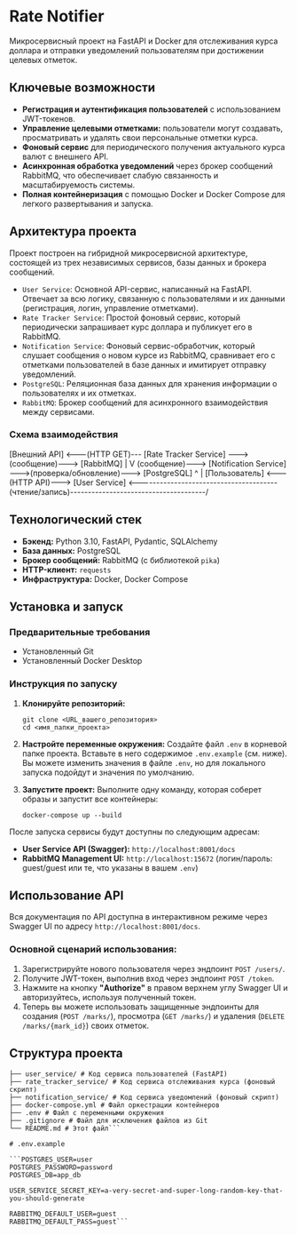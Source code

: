 # Rate Notifier

Микросервисный проект на FastAPI и Docker для отслеживания курса доллара и отправки уведомлений пользователям при достижении целевых отметок.

## Ключевые возможности

*   **Регистрация и аутентификация пользователей** с использованием JWT-токенов.
*   **Управление целевыми отметками:** пользователи могут создавать, просматривать и удалять свои персональные отметки курса.
*   **Фоновый сервис** для периодического получения актуального курса валют с внешнего API.
*   **Асинхронная обработка уведомлений** через брокер сообщений RabbitMQ, что обеспечивает слабую связанность и масштабируемость системы.
*   **Полная контейнеризация** с помощью Docker и Docker Compose для легкого развертывания и запуска.

## Архитектура проекта

Проект построен на гибридной микросервисной архитектуре, состоящей из трех независимых сервисов, базы данных и брокера сообщений.

*   `User Service`: Основной API-сервис, написанный на FastAPI. Отвечает за всю логику, связанную с пользователями и их данными (регистрация, логин, управление отметками).
*   `Rate Tracker Service`: Простой фоновый сервис, который периодически запрашивает курс доллара и публикует его в RabbitMQ.
*   `Notification Service`: Фоновый сервис-обработчик, который слушает сообщения о новом курсе из RabbitMQ, сравнивает его с отметками пользователей в базе данных и имитирует отправку уведомлений.
*   `PostgreSQL`: Реляционная база данных для хранения информации о пользователях и их отметках.
*   `RabbitMQ`: Брокер сообщений для асинхронного взаимодействия между сервисами.

### Схема взаимодействия
[Внешний API] <---(HTTP GET)--- [Rate Tracker Service] --->(сообщение)---> [RabbitMQ]
|
V
(сообщение)---> [Notification Service] --->(проверка/обновление)---> [PostgreSQL]
^
|
[Пользователь] <---(HTTP API)---> [User Service] <---------------------------------------(чтение/запись)--------------------------------------/


## Технологический стек

*   **Бэкенд:** Python 3.10, FastAPI, Pydantic, SQLAlchemy
*   **База данных:** PostgreSQL
*   **Брокер сообщений:** RabbitMQ (с библиотекой `pika`)
*   **HTTP-клиент:** `requests`
*   **Инфраструктура:** Docker, Docker Compose

## Установка и запуск

### Предварительные требования
*   Установленный Git
*   Установленный Docker Desktop

### Инструкция по запуску

1.  **Клонируйте репозиторий:**
    ```
    git clone <URL_вашего_репозитория>
    cd <имя_папки_проекта>
    ```

2.  **Настройте переменные окружения:**
    Создайте файл `.env` в корневой папке проекта. Вставьте в него содержимое `.env.example` (см. ниже).
    Вы можете изменить значения в файле `.env`, но для локального запуска подойдут и значения по умолчанию.

3.  **Запустите проект:**
    Выполните одну команду, которая соберет образы и запустит все контейнеры:
    ```
    docker-compose up --build
    ```

После запуска сервисы будут доступны по следующим адресам:
*   **User Service API (Swagger):** `http://localhost:8001/docs`
*   **RabbitMQ Management UI:** `http://localhost:15672` (логин/пароль: guest/guest или те, что указаны в вашем `.env`)

## Использование API

Вся документация по API доступна в интерактивном режиме через Swagger UI по адресу `http://localhost:8001/docs`.

### Основной сценарий использования:
1.  Зарегистрируйте нового пользователя через эндпоинт `POST /users/`.
2.  Получите JWT-токен, выполнив вход через эндпоинт `POST /token`.
3.  Нажмите на кнопку **"Authorize"** в правом верхнем углу Swagger UI и авторизуйтесь, используя полученный токен.
4.  Теперь вы можете использовать защищенные эндпоинты для создания (`POST /marks/`), просмотра (`GET /marks/`) и удаления (`DELETE /marks/{mark_id}`) своих отметок.

## Структура проекта
```.
├── user_service/ # Код сервиса пользователей (FastAPI)
├── rate_tracker_service/ # Код сервиса отслеживания курса (фоновый скрипт)
├── notification_service/ # Код сервиса уведомлений (фоновый скрипт)
├── docker-compose.yml # Файл оркестрации контейнеров
├── .env # Файл с переменными окружения
├── .gitignore # Файл для исключения файлов из Git
└── README.md # Этот файл```

# .env.example

```POSTGRES_USER=user
POSTGRES_PASSWORD=password
POSTGRES_DB=app_db

USER_SERVICE_SECRET_KEY=a-very-secret-and-super-long-random-key-that-you-should-generate

RABBITMQ_DEFAULT_USER=guest
RABBITMQ_DEFAULT_PASS=guest```
